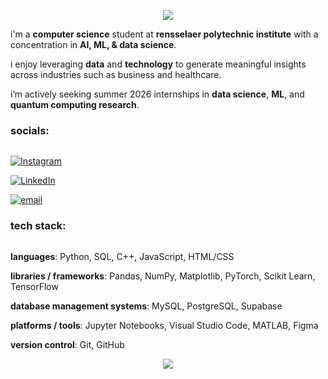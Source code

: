 <p align="center">
  <img src="https://capsule-render.vercel.app/api?type=waving&color=gradient&text=hello!&height=100&section=header"/>
</p>


i'm a **computer science** student at **rensselaer polytechnic institute** with a concentration in **AI, ML, & data science**. 

i enjoy leveraging **data** and **technology** to generate meaningful insights across industries such as business and healthcare. 

i’m actively seeking summer 2026 internships in **data science**, **ML**, and **quantum computing research**.  

### socials:

<hr style="border: 0; height: 0.05px; background: #444;">

[![Instagram](https://img.shields.io/badge/Instagram-%23E4405F.svg?style=for-the-badge&logo=Instagram&logoColor=white)](https://instagram.com/https://www.instagram.com/pranujm_) 

[![LinkedIn](https://img.shields.io/badge/LinkedIn-%230077B5.svg?style=for-the-badge&logo=linkedin&logoColor=white)](https://linkedin.com/in/https://www.linkedin.com/in/pranujm) 

[![email](https://img.shields.io/badge/Email-D14836?style=for-the-badge&logo=gmail&logoColor=white)](mailto:pmandavia24@gmail.com) 

### tech stack:

<hr style="border: 0; height: 0.025px; background: #444;">

**languages**: Python, SQL, C++, JavaScript, HTML/CSS 

**libraries / frameworks**: Pandas, NumPy, Matplotlib, PyTorch, Scikit Learn, TensorFlow

**database management systems**: MySQL, PostgreSQL, Supabase

**platforms / tools**: Jupyter Notebooks, Visual Studio Code, MATLAB, Figma

**version control**: Git, GitHub


<p align="center">
  <img src="https://capsule-render.vercel.app/api?type=waving&color=gradient&height=100&section=footer"/>
</p>
